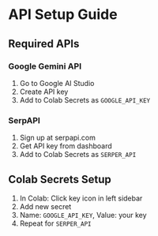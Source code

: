 # API Setup Guide

## Required APIs

### Google Gemini API
1. Go to Google AI Studio
2. Create API key
3. Add to Colab Secrets as `GOOGLE_API_KEY`

### SerpAPI
1. Sign up at serpapi.com
2. Get API key from dashboard
3. Add to Colab Secrets as `SERPER_API`

## Colab Secrets Setup
1. In Colab: Click key icon in left sidebar
2. Add new secret
3. Name: `GOOGLE_API_KEY`, Value: your key
4. Repeat for `SERPER_API`